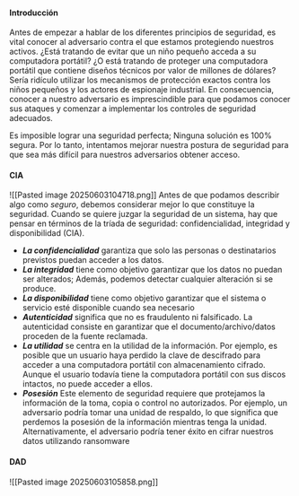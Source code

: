 #### **Introducción**
Antes de empezar a hablar de los diferentes principios de seguridad, es vital conocer al adversario contra el que estamos protegiendo nuestros activos. ¿Está tratando de evitar que un niño pequeño acceda a su computadora portátil? ¿O está tratando de proteger una computadora portátil que contiene diseños técnicos por valor de millones de dólares? Sería ridículo utilizar los mecanismos de protección exactos contra los niños pequeños y los actores de espionaje industrial. En consecuencia, conocer a nuestro adversario es imprescindible para que podamos conocer sus ataques y comenzar a implementar los controles de seguridad adecuados.

Es imposible lograr una seguridad perfecta; Ninguna solución es 100% segura. Por lo tanto, intentamos mejorar nuestra postura de seguridad para que sea más difícil para nuestros adversarios obtener acceso.
#### **CIA**
![[Pasted image 20250603104718.png]]
Antes de que podamos describir algo como _seguro_, debemos considerar mejor lo que constituye la seguridad. Cuando se quiere juzgar la seguridad de un sistema, hay que pensar en términos de la tríada de seguridad: confidencialidad, integridad y disponibilidad (CIA).

- ***La confidencialidad*** garantiza que solo las personas o destinatarios previstos puedan acceder a los datos.
- ***La integridad*** tiene como objetivo garantizar que los datos no puedan ser alterados; Además, podemos detectar cualquier alteración si se produce.
- ***La disponibilidad*** tiene como objetivo garantizar que el sistema o servicio esté disponible cuando sea necesario
- ***Autenticidad*** significa que no es fraudulento ni falsificado. La autenticidad consiste en garantizar que el documento/archivo/datos proceden de la fuente reclamada.
- ***La utilidad*** se centra en la utilidad de la información. Por ejemplo, es posible que un usuario haya perdido la clave de descifrado para acceder a una computadora portátil con almacenamiento cifrado. Aunque el usuario todavía tiene la computadora portátil con sus discos intactos, no puede acceder a ellos.
- ***Posesión*** Este elemento de seguridad requiere que protejamos la información de la toma, copia o control no autorizados. Por ejemplo, un adversario podría tomar una unidad de respaldo, lo que significa que perdemos la posesión de la información mientras tenga la unidad. Alternativamente, el adversario podría tener éxito en cifrar nuestros datos utilizando ransomware

#### **DAD**

![[Pasted image 20250603105858.png]]
